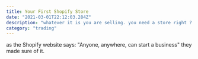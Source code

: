 ```yaml
---
title: Your First Shopify Store
date: "2021-03-01T22:12:03.284Z"
description: "whatever it is you are selling. you need a store right ? well let me present to you the number one Platform in the word.  Shopify "
category: "trading"
---
```


as the Shopify website says: "Anyone, anywhere, can start a business" they made sure of it.
